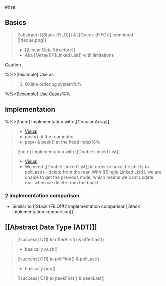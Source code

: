 #dsa 
## Basics
>[!abstract] [[Stack (FILO)]] & [[Queue (FIFO)]] combined
>![[deque.png]]
>- [[Linear Data Structure]]
>- Aka [[Array]]/[[Linked List]] with limitations


>[!caution] 


%%>[!example] Use as
>1. Online ordering system%%

%%>[!example] [Use Cases](https://github.com/youngyangyang04/leetcode-master#栈与队列)%%


## Implementation

%%>[!note] Implementation with [[Circular Array]]
>
>- [Visual](https://www.hello-algo.com/chapter_stack_and_queue/queue/#2)
>- push() at the rear index
>- pop() & peek() at the head index%%

>[!note] Implementation with [[Double Linked List]]
>- [Visual](https://www.hello-algo.com/chapter_stack_and_queue/deque/#1)
>- We need [[Double Linked List]] in order to have the ability to pollLast() - delete from the rear. With [[Single Linked List]], we are unable to get the previous node, which means we cant update rear when we delete from the backl

### 2 implementation comparison
- Similar to [[Stack (FILO)#2 implementation comparison| Stack implementation comparison]]


## [[Abstract Data Type (ADT)]]
>[!success] O(1) to offerFirst() & offerLast()
>- basically push()

>[!success] O(1) to pollFirst() & pollLast()
>- basically pop()

>[!success] O(1) to peekFirst() & peekLast()

